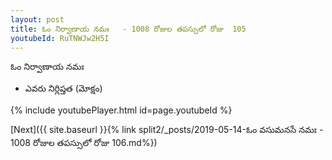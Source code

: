 ```yaml
---
layout: post
title: ఓం నిర్వాణాయ నమః   - 1008 రోజుల తపస్సులో రోజు  105
youtubeId: RuTNWJw2H5I
---
```

 
 
 ఓం నిర్వాణాయ నమః  
 
 -  ఎవరు నిర్లిప్తత (మోక్షం) 
 
  
 
  
 
 
 
 
 
 


{% include youtubePlayer.html id=page.youtubeId %}
 
[Next]({{ site.baseurl }}{% link  split2/_posts/2019-05-14-ఓం వసుమనసే నమః   - 1008 రోజుల తపస్సులో రోజు  106.md%})
 

